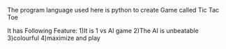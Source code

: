 The program language used here is python to create Game called Tic Tac Toe

It has Following Feature:
1)It is 1 vs AI game
2)The AI is unbeatable
3)colourful
4)maximize and play
